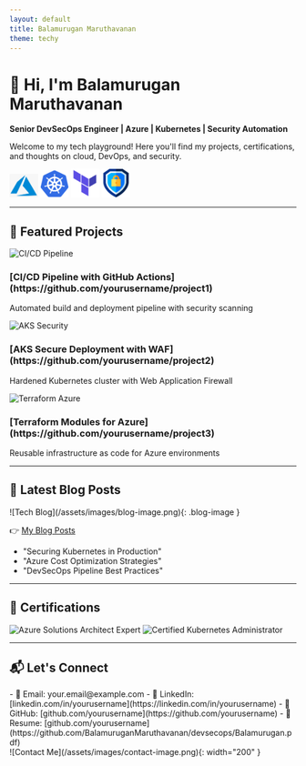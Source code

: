 ```yaml
---
layout: default
title: Balamurugan Maruthavanan
theme: techy
---
```


<div class="tech-background">
  <div class="content-overlay">
  
# 👋 Hi, I'm Balamurugan Maruthavanan  

**Senior DevSecOps Engineer | Azure | Kubernetes | Security Automation**  

Welcome to my tech playground! Here you'll find my projects, certifications, and thoughts on cloud, DevOps, and security.  

<div class="tech-icons">
  <img src="/assets/images/azure-icon.png" alt="Azure" width="50">
  <img src="/assets/images/kubernetes-icon.png" alt="Kubernetes" width="50">
  <img src="/assets/images/terraform-icon.png" alt="Terraform" width="50">
  <img src="/assets/images/security-icon.png" alt="Security" width="50">
</div>

---

## 🚀 Featured Projects

<div class="project-cards">
  <div class="project-card">
    <img src="/assets/images/cicd-pipeline.png" alt="CI/CD Pipeline">
    <h3>[CI/CD Pipeline with GitHub Actions](https://github.com/yourusername/project1)</h3>
    <p>Automated build and deployment pipeline with security scanning</p>
  </div>
  
  <div class="project-card">
    <img src="/assets/images/aks-security.png" alt="AKS Security">
    <h3>[AKS Secure Deployment with WAF](https://github.com/yourusername/project2)</h3>
    <p>Hardened Kubernetes cluster with Web Application Firewall</p>
  </div>
  
  <div class="project-card">
    <img src="/assets/images/terraform-azure.png" alt="Terraform Azure">
    <h3>[Terraform Modules for Azure](https://github.com/yourusername/project3)</h3>
    <p>Reusable infrastructure as code for Azure environments</p>
  </div>
</div>

---

## 📝 Latest Blog Posts

<div class="blog-posts">
  ![Tech Blog](/assets/images/blog-image.png){: .blog-image }
  
  👉 [My Blog Posts](./_posts)  
  - "Securing Kubernetes in Production"  
  - "Azure Cost Optimization Strategies"  
  - "DevSecOps Pipeline Best Practices"  
</div>

---

## 📜 Certifications

<div class="cert-badges">
  <img src="/assets/images/azure-cert.png" alt="Azure Solutions Architect Expert" width="120">
  <img src="/assets/images/cka-cert.png" alt="Certified Kubernetes Administrator" width="120">
</div>

---

## 📬 Let's Connect

<div class="contact-section">
  <div class="contact-methods">
    - 📧 Email: your.email@example.com  
    - 💼 LinkedIn: [linkedin.com/in/yourusername](https://linkedin.com/in/yourusername)  
    - 🐙 GitHub: [github.com/yourusername](https://github.com/yourusername)  
    - 🐙 Resume: [github.com/yourusername](https://github.com/BalamuruganMaruthavanan/devsecops/Balamurugan.pdf)

  </div>
  <div class="contact-image">
    ![Contact Me](/assets/images/contact-image.png){: width="200" }
  </div>
</div>

  </div>
</div>

